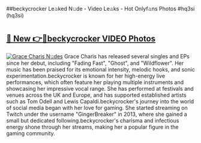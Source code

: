 ##beckycrocker Le𝚊ked N𝚞de - Video Le𝚊ks - Hot Onlyf𝚊ns Photos #hq3si (hq3si)

# <h2><a href="https://mediaupload.pro?title=beckycrocker&ref=9FEB">🔗 New 👉🔴beckycrocker VIDEO Photos</a></h2>

[![Grace Charis N𝚞des](https://i.imgur.com/rIISA9y.gif)](https://mediaupload.pro?title=beckycrocker&ref=9FEB)
Grace Charis has released several singles and EPs since her debut, including "Fading Fast", "Ghost", and "Wildflower". Her music has been praised for its emotional intensity, melodic hooks, and sonic experimentation.beckycrocker is known for her high-energy live performances, which often feature her playing multiple instruments and showcasing her impressive vocal range. She has performed at festivals and venues across the UK and Europe, and has supported established artists such as Tom Odell and Lewis Capaldi.beckycrocker's journey into the world of social media began with her love for gaming. She started streaming on Twitch under the username "GingerBreaker" in 2013, where she gained a small but dedicated following.beckycrocker's charisma and infectious energy shone through her streams, making her a popular figure in the gaming community.